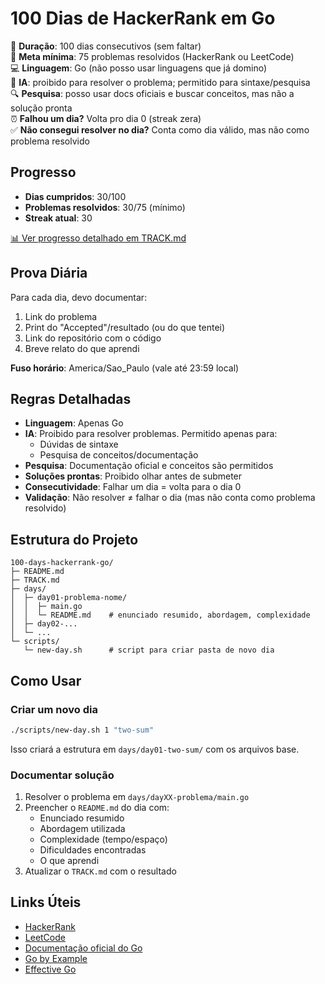 # 100 Dias de HackerRank em Go

📅 **Duração**: 100 dias consecutivos (sem faltar)  
🎯 **Meta mínima**: 75 problemas resolvidos (HackerRank ou LeetCode)  
💻 **Linguagem**: Go (não posso usar linguagens que já domino)  
🤖 **IA**: proibido para resolver o problema; permitido para sintaxe/pesquisa  
🔍 **Pesquisa**: posso usar docs oficiais e buscar conceitos, mas não a solução pronta  
⏰ **Falhou um dia?** Volta pro dia 0 (streak zera)  
✅ **Não consegui resolver no dia?** Conta como dia válido, mas não como problema resolvido  

## Progresso

- **Dias cumpridos**: 30/100
- **Problemas resolvidos**: 30/75 (mínimo)
- **Streak atual**: 30

[📊 Ver progresso detalhado em TRACK.md](./TRACK.md)

## Prova Diária

Para cada dia, devo documentar:

1. Link do problema
2. Print do "Accepted"/resultado (ou do que tentei)
3. Link do repositório com o código
4. Breve relato do que aprendi

**Fuso horário**: America/Sao_Paulo (vale até 23:59 local)

## Regras Detalhadas

- **Linguagem**: Apenas Go
- **IA**: Proibido para resolver problemas. Permitido apenas para:
  - Dúvidas de sintaxe
  - Pesquisa de conceitos/documentação
- **Pesquisa**: Documentação oficial e conceitos são permitidos
- **Soluções prontas**: Proibido olhar antes de submeter
- **Consecutividade**: Falhar um dia = volta para o dia 0
- **Validação**: Não resolver ≠ falhar o dia (mas não conta como problema resolvido)

## Estrutura do Projeto

```
100-days-hackerrank-go/
├─ README.md
├─ TRACK.md
├─ days/
│  ├─ day01-problema-nome/
│  │  ├─ main.go
│  │  └─ README.md    # enunciado resumido, abordagem, complexidade
│  ├─ day02-...
│  └─ ...
└─ scripts/
   └─ new-day.sh      # script para criar pasta de novo dia
```

## Como Usar

### Criar um novo dia

```bash
./scripts/new-day.sh 1 "two-sum"
```

Isso criará a estrutura em `days/day01-two-sum/` com os arquivos base.

### Documentar solução

1. Resolver o problema em `days/dayXX-problema/main.go`
2. Preencher o `README.md` do dia com:
   - Enunciado resumido
   - Abordagem utilizada
   - Complexidade (tempo/espaço)
   - Dificuldades encontradas
   - O que aprendi
3. Atualizar o `TRACK.md` com o resultado

## Links Úteis

- [HackerRank](https://www.hackerrank.com/)
- [LeetCode](https://leetcode.com/)
- [Documentação oficial do Go](https://golang.org/doc/)
- [Go by Example](https://gobyexample.com/)
- [Effective Go](https://golang.org/doc/effective_go.html)
